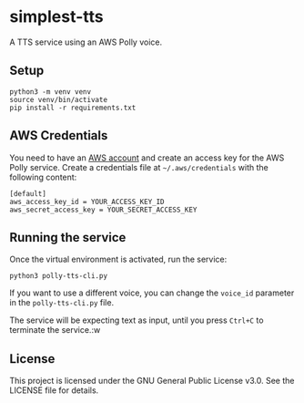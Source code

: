 # simplest-tts
A TTS service using an AWS Polly voice.

## Setup
```
python3 -m venv venv
source venv/bin/activate
pip install -r requirements.txt
```

## AWS Credentials
You need to have an [AWS account](https://us-east-1.console.aws.amazon.com/iam/home?region=us-east-1#/users$new?step=details) and create an access key for the AWS Polly service.
Create a credentials file at `~/.aws/credentials` with the following content:
```
[default]
aws_access_key_id = YOUR_ACCESS_KEY_ID
aws_secret_access_key = YOUR_SECRET_ACCESS_KEY
```

## Running the service
Once the virtual environment is activated, run the service:
```
python3 polly-tts-cli.py
```

If you want to use a different voice, you can change the `voice_id` parameter in the `polly-tts-cli.py` file.

The service will be expecting text as input, until you press `Ctrl+C` to terminate the service.:w

## License
This project is licensed under the GNU General Public License v3.0. See the LICENSE file for details.